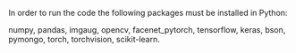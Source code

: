 In order to run the code the following packages must be installed in Python:

numpy, pandas, imgaug, opencv, facenet_pytorch, tensorflow, keras, bson, pymongo, torch, torchvision, scikit-learn.
